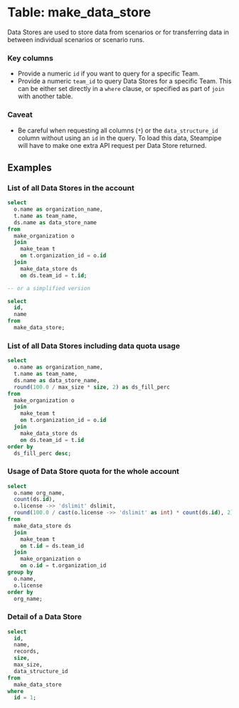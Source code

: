 # Table: make_data_store

Data Stores are used to store data from scenarios or for transferring data in between individual scenarios or scenario runs.

### Key columns
- Provide a numeric `id` if you want to query for a specific Team.
- Provide a numeric `team_id` to query Data Stores for a specific Team. This can be either set directly in a `where` clause, or specified as part of `join` with another table.

### Caveat
- Be careful when requesting all columns (`*`) or the `data_structure_id` column without using an `id` in the query. To load this data, Steampipe will have to make one extra API request per Data Store returned.

## Examples

### List of all Data Stores in the account

```sql
select
  o.name as organization_name,
  t.name as team_name,
  ds.name as data_store_name
from
  make_organization o
  join
    make_team t
    on t.organization_id = o.id
  join
    make_data_store ds
    on ds.team_id = t.id;

-- or a simplified version

select
  id,
  name
from
  make_data_store;
```

### List of all Data Stores including data quota usage

```sql
select
  o.name as organization_name,
  t.name as team_name,
  ds.name as data_store_name,
  round(100.0 / max_size * size, 2) as ds_fill_perc
from
  make_organization o
  join
    make_team t
    on t.organization_id = o.id
  join
    make_data_store ds
    on ds.team_id = t.id
order by
  ds_fill_perc desc;
```

### Usage of Data Store quota for the whole account

```sql
select
  o.name org_name,
  count(ds.id),
  o.license ->> 'dslimit' dslimit,
  round(100.0 / cast(o.license ->> 'dslimit' as int) * count(ds.id), 2) as usage_perc 
from
  make_data_store ds
  join
    make_team t
    on t.id = ds.team_id
  join
    make_organization o
    on o.id = t.organization_id
group by
  o.name,
  o.license
order by
  org_name;
```

### Detail of a Data Store

```sql
select
  id,
  name,
  records,
  size,
  max_size,
  data_structure_id
from
  make_data_store
where
  id = 1;
```
